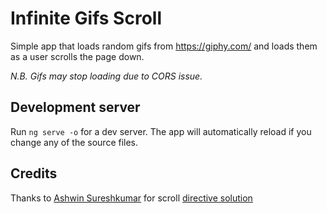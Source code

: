 # Infinite Gifs Scroll

Simple app that loads random gifs from https://giphy.com/ and loads them as a user scrolls the page down.

*N.B. Gifs may stop loading due to CORS issue.*



## Development server

Run `ng serve -o` for a dev server. The app will automatically reload if you change any of the source files.

## Credits
Thanks to [Ashwin Sureshkumar](https://github.com/ashwin-sureshkumar) for scroll [directive solution](https://github.com/ashwin-sureshkumar/angular-infinite-scroller)
